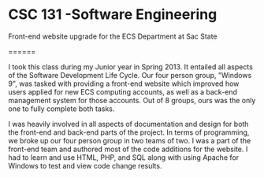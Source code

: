 CSC 131 -Software Engineering
======

Front-end website upgrade for the ECS Department at Sac State 

======

I took this class during my  Junior year in Spring 2013. It entailed all aspects of 
the Software Development Life Cycle. Our four person group, "Windows 9", was tasked 
with providing a front-end website which improved how users applied for new ECS computing 
accounts, as well as a back-end management system for those accounts. Out of 8 groups, 
ours was the only one to fully complete both tasks.

I was heavily involved in all aspects of documentation and design for both the front-end 
and back-end parts of the project. In terms of programming, we broke up our four person 
group in two teams of two. I was a part of the front-end team and authored most of the 
code additions for the website. I had to learn and use HTML, PHP, and SQL along with using 
Apache for Windows to test and view code change results.
